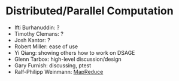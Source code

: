 

# Distributed/Parallel Computation

   * Ifti Burhanuddin: ? 
   * Timothy Clemans: ? 
   * Josh Kantor: ? 
   * Robert Miller: ease of use 
   * Yi Qiang: showing others how to work on DSAGE 
   * Glenn Tarbox: high-level discussion/design 
   * Gary Furnish: discussing, ptest 
   * Ralf-Philipp Weinmann: <a href="/MapReduce">MapReduce</a>  